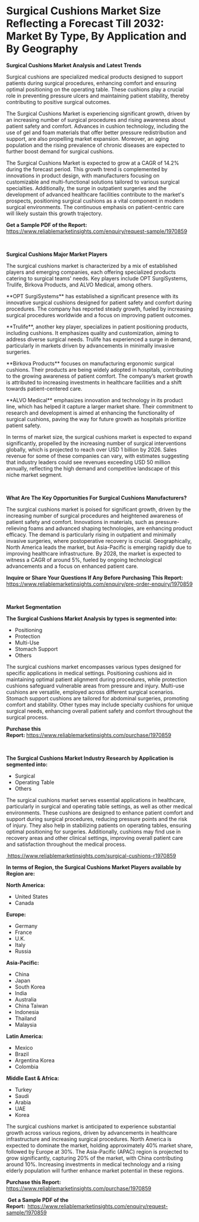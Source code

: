 <p><h1>Surgical Cushions Market Size Reflecting a Forecast Till 2032: Market By Type, By Application and By Geography</h1></p><p><strong>Surgical Cushions Market Analysis and Latest Trends</strong></p>
<p><p>Surgical cushions are specialized medical products designed to support patients during surgical procedures, enhancing comfort and ensuring optimal positioning on the operating table. These cushions play a crucial role in preventing pressure ulcers and maintaining patient stability, thereby contributing to positive surgical outcomes.</p><p>The Surgical Cushions Market is experiencing significant growth, driven by an increasing number of surgical procedures and rising awareness about patient safety and comfort. Advances in cushion technology, including the use of gel and foam materials that offer better pressure redistribution and support, are also propelling market expansion. Moreover, an aging population and the rising prevalence of chronic diseases are expected to further boost demand for surgical cushions.</p><p>The Surgical Cushions Market is expected to grow at a CAGR of 14.2% during the forecast period. This growth trend is complemented by innovations in product design, with manufacturers focusing on customizable and multi-functional solutions tailored to various surgical specialties. Additionally, the surge in outpatient surgeries and the development of advanced healthcare facilities contribute to the market's prospects, positioning surgical cushions as a vital component in modern surgical environments. The continuous emphasis on patient-centric care will likely sustain this growth trajectory.</p></p>
<p><strong>Get a Sample PDF of the Report:&nbsp;</strong> <a href="https://www.reliablemarketinsights.com/enquiry/request-sample/1970859?utm_campaign=3274&utm_medium=2&utm_source=Github&utm_content=ia&utm_term=13042025&utm_id=surgical-cushions">https://www.reliablemarketinsights.com/enquiry/request-sample/1970859</a></p>
<p>&nbsp;</p>
<p><strong>Surgical Cushions Major Market Players</strong></p>
<p><p>The surgical cushions market is characterized by a mix of established players and emerging companies, each offering specialized products catering to surgical teams' needs. Key players include OPT SurgiSystems, Trulife, Birkova Products, and ALVO Medical, among others.</p><p>**OPT SurgiSystems** has established a significant presence with its innovative surgical cushions designed for patient safety and comfort during procedures. The company has reported steady growth, fueled by increasing surgical procedures worldwide and a focus on improving patient outcomes. </p><p>**Trulife**, another key player, specializes in patient positioning products, including cushions. It emphasizes quality and customization, aiming to address diverse surgical needs. Trulife has experienced a surge in demand, particularly in markets driven by advancements in minimally invasive surgeries.</p><p>**Birkova Products** focuses on manufacturing ergonomic surgical cushions. Their products are being widely adopted in hospitals, contributing to the growing awareness of patient comfort. The company’s market growth is attributed to increasing investments in healthcare facilities and a shift towards patient-centered care.</p><p>**ALVO Medical** emphasizes innovation and technology in its product line, which has helped it capture a larger market share. Their commitment to research and development is aimed at enhancing the functionality of surgical cushions, paving the way for future growth as hospitals prioritize patient safety.</p><p>In terms of market size, the surgical cushions market is expected to expand significantly, propelled by the increasing number of surgical interventions globally, which is projected to reach over USD 1 billion by 2026. Sales revenue for some of these companies can vary, with estimates suggesting that industry leaders could see revenues exceeding USD 50 million annually, reflecting the high demand and competitive landscape of this niche market segment.</p></p>
<p>&nbsp;</p>
<p><strong>What Are The Key Opportunities For Surgical Cushions Manufacturers?</strong></p>
<p><p>The surgical cushions market is poised for significant growth, driven by the increasing number of surgical procedures and heightened awareness of patient safety and comfort. Innovations in materials, such as pressure-relieving foams and advanced shaping technologies, are enhancing product efficacy. The demand is particularly rising in outpatient and minimally invasive surgeries, where postoperative recovery is crucial. Geographically, North America leads the market, but Asia-Pacific is emerging rapidly due to improving healthcare infrastructure. By 2028, the market is expected to witness a CAGR of around 5%, fueled by ongoing technological advancements and a focus on enhanced patient care.</p></p>
<p><strong>Inquire or Share Your Questions If Any Before Purchasing This Report:</strong> <a href="https://www.reliablemarketinsights.com/enquiry/pre-order-enquiry/1970859?utm_campaign=3274&utm_medium=2&utm_source=Github&utm_content=ia&utm_term=13042025&utm_id=surgical-cushions">https://www.reliablemarketinsights.com/enquiry/pre-order-enquiry/1970859</a></p>
<p>&nbsp;</p>
<p><strong>Market Segmentation</strong></p>
<p><strong>The Surgical Cushions Market Analysis by types is segmented into:</strong></p>
<p><ul><li>Positioning</li><li>Protection</li><li>Multi-Use</li><li>Stomach Support</li><li>Others</li></ul></p>
<p><p>The surgical cushions market encompasses various types designed for specific applications in medical settings. Positioning cushions aid in maintaining optimal patient alignment during procedures, while protection cushions safeguard vulnerable areas from pressure and injury. Multi-use cushions are versatile, employed across different surgical scenarios. Stomach support cushions are tailored for abdominal surgeries, promoting comfort and stability. Other types may include specialty cushions for unique surgical needs, enhancing overall patient safety and comfort throughout the surgical process.</p></p>
<p><strong>Purchase this Report:&nbsp;</strong><a href="https://www.reliablemarketinsights.com/purchase/1970859?utm_campaign=3274&utm_medium=2&utm_source=Github&utm_content=ia&utm_term=13042025&utm_id=surgical-cushions">https://www.reliablemarketinsights.com/purchase/1970859</a></p>
<p>&nbsp;</p>
<p><strong>The Surgical Cushions Market Industry Research by Application is segmented into:</strong></p>
<p><ul><li>Surgical</li><li>Operating Table</li><li>Others</li></ul></p>
<p><p>The surgical cushions market serves essential applications in healthcare, particularly in surgical and operating table settings, as well as other medical environments. These cushions are designed to enhance patient comfort and support during surgical procedures, reducing pressure points and the risk of injury. They also help in stabilizing patients on operating tables, ensuring optimal positioning for surgeries. Additionally, cushions may find use in recovery areas and other clinical settings, improving overall patient care and satisfaction throughout the medical process.</p></p>
<p><a href="https://www.reliablemarketinsights.com/surgical-cushions-r1970859?utm_campaign=3274&utm_medium=2&utm_source=Github&utm_content=ia&utm_term=13042025&utm_id=surgical-cushions">&nbsp;https://www.reliablemarketinsights.com/surgical-cushions-r1970859</a></p>
<p><strong>In terms of Region, the Surgical Cushions Market Players available by Region are:</strong></p>
<p>
    <p> <strong> North America: </strong>
        <ul>
            <li>United States</li>
            <li>Canada</li>
        </ul>
        </p> 
    <p> <strong> Europe: </strong>
        <ul>
            <li>Germany</li>
            <li>France</li>
            <li>U.K.</li>
            <li>Italy</li>
            <li>Russia</li>
        </ul>
        </p> 
    <p> <strong> Asia-Pacific: </strong>
        <ul>
            <li>China</li>
            <li>Japan</li>
            <li>South Korea</li>
            <li>India</li>
            <li>Australia</li>
            <li>China Taiwan</li>
            <li>Indonesia</li>
            <li>Thailand</li>
            <li>Malaysia</li>
        </ul>
        </p> 
    <p> <strong> Latin America: </strong>
        <ul>
            <li>Mexico</li>
            <li>Brazil</li>
            <li>Argentina Korea</li>
            <li>Colombia</li>
        </ul>
        </p> 
    <p> <strong> Middle East & Africa: </strong>
        <ul>
            <li>Turkey</li>
            <li>Saudi</li>
            <li>Arabia</li>
            <li>UAE</li>
            <li>Korea</li>
        </ul>
    </p>
    </p>
<p><p>The surgical cushions market is anticipated to experience substantial growth across various regions, driven by advancements in healthcare infrastructure and increasing surgical procedures. North America is expected to dominate the market, holding approximately 40% market share, followed by Europe at 30%. The Asia-Pacific (APAC) region is projected to grow significantly, capturing 20% of the market, with China contributing around 10%. Increasing investments in medical technology and a rising elderly population will further enhance market potential in these regions.</p></p>
<p><strong>Purchase this Report: </strong><a href="https://www.reliablemarketinsights.com/purchase/1970859?utm_campaign=3274&utm_medium=2&utm_source=Github&utm_content=ia&utm_term=13042025&utm_id=surgical-cushions">https://www.reliablemarketinsights.com/purchase/1970859</a></p>
<p>&nbsp;<strong>Get a Sample PDF of the Report:&nbsp;&nbsp;</strong><a href="https://www.reliablemarketinsights.com/enquiry/request-sample/1970859?utm_campaign=3274&utm_medium=2&utm_source=Github&utm_content=ia&utm_term=13042025&utm_id=surgical-cushions">https://www.reliablemarketinsights.com/enquiry/request-sample/1970859</a></p>
<p><strong></strong></p>
<p><p></p><p></p><p></p></p>